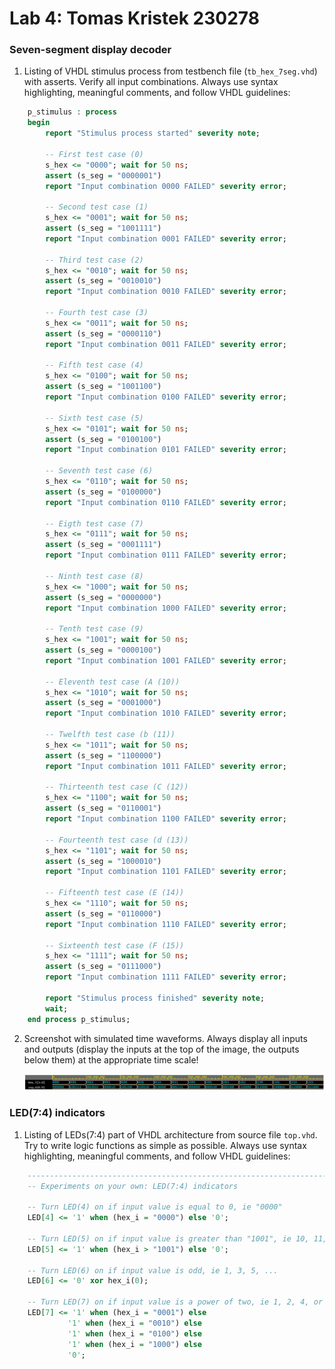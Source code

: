 # Lab 4: Tomas Kristek 230278

### Seven-segment display decoder

1. Listing of VHDL stimulus process from testbench file (`tb_hex_7seg.vhd`) with asserts. Verify all input combinations. Always use syntax highlighting, meaningful comments, and follow VHDL guidelines:

```vhdl
    p_stimulus : process
    begin
        report "Stimulus process started" severity note;

        -- First test case (0)
        s_hex <= "0000"; wait for 50 ns;
        assert (s_seg = "0000001")
        report "Input combination 0000 FAILED" severity error;
        
        -- Second test case (1)
        s_hex <= "0001"; wait for 50 ns;
        assert (s_seg = "1001111")
        report "Input combination 0001 FAILED" severity error;
        
        -- Third test case (2)
        s_hex <= "0010"; wait for 50 ns;
        assert (s_seg = "0010010")
        report "Input combination 0010 FAILED" severity error;
        
        -- Fourth test case (3)
        s_hex <= "0011"; wait for 50 ns;
        assert (s_seg = "0000110")
        report "Input combination 0011 FAILED" severity error;

        -- Fifth test case (4)
        s_hex <= "0100"; wait for 50 ns;
        assert (s_seg = "1001100")
        report "Input combination 0100 FAILED" severity error;
        
        -- Sixth test case (5)
        s_hex <= "0101"; wait for 50 ns;
        assert (s_seg = "0100100")
        report "Input combination 0101 FAILED" severity error;
        
        -- Seventh test case (6)
        s_hex <= "0110"; wait for 50 ns;
        assert (s_seg = "0100000")
        report "Input combination 0110 FAILED" severity error;
        
        -- Eigth test case (7)
        s_hex <= "0111"; wait for 50 ns;
        assert (s_seg = "0001111")
        report "Input combination 0111 FAILED" severity error;

        -- Ninth test case (8)
        s_hex <= "1000"; wait for 50 ns;
        assert (s_seg = "0000000")
        report "Input combination 1000 FAILED" severity error;
        
        -- Tenth test case (9)
        s_hex <= "1001"; wait for 50 ns;
        assert (s_seg = "0000100")
        report "Input combination 1001 FAILED" severity error;
        
        -- Eleventh test case (A (10))
        s_hex <= "1010"; wait for 50 ns;
        assert (s_seg = "0001000")
        report "Input combination 1010 FAILED" severity error;
        
        -- Twelfth test case (b (11))
        s_hex <= "1011"; wait for 50 ns;
        assert (s_seg = "1100000")
        report "Input combination 1011 FAILED" severity error;
        
        -- Thirteenth test case (C (12))
        s_hex <= "1100"; wait for 50 ns;
        assert (s_seg = "0110001")
        report "Input combination 1100 FAILED" severity error;

        -- Fourteenth test case (d (13))
        s_hex <= "1101"; wait for 50 ns;
        assert (s_seg = "1000010")
        report "Input combination 1101 FAILED" severity error;
        
        -- Fifteenth test case (E (14))
        s_hex <= "1110"; wait for 50 ns;
        assert (s_seg = "0110000")
        report "Input combination 1110 FAILED" severity error;
        
        -- Sixteenth test case (F (15))
        s_hex <= "1111"; wait for 50 ns;
        assert (s_seg = "0111000")
        report "Input combination 1111 FAILED" severity error;

        report "Stimulus process finished" severity note;
        wait;
    end process p_stimulus;
```

2. Screenshot with simulated time waveforms. Always display all inputs and outputs (display the inputs at the top of the image, the outputs below them) at the appropriate time scale!

   ![EPWave_Decoder](Images/EPWave_Decoder.png)

### LED(7:4) indicators

1. Listing of LEDs(7:4) part of VHDL architecture from source file `top.vhd`. Try to write logic functions as simple as possible. Always use syntax highlighting, meaningful comments, and follow VHDL guidelines:

```vhdl
    --------------------------------------------------------------------
    -- Experiments on your own: LED(7:4) indicators

    -- Turn LED(4) on if input value is equal to 0, ie "0000"
    LED[4] <= '1' when (hex_i = "0000") else '0';
    
    -- Turn LED(5) on if input value is greater than "1001", ie 10, 11, 12, ...
    LED[5] <= '1' when (hex_i > "1001") else '0';
    
    -- Turn LED(6) on if input value is odd, ie 1, 3, 5, ...
    LED[6] <= '0' xor hex_i(0);
    
    -- Turn LED(7) on if input value is a power of two, ie 1, 2, 4, or 8
    LED[7] <= '1' when (hex_i = "0001") else
    		 '1' when (hex_i = "0010") else
             '1' when (hex_i = "0100") else
             '1' when (hex_i = "1000") else
             '0';
```
